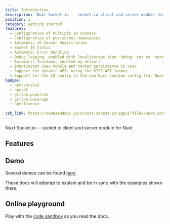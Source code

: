 ```yaml
---
title: Introduction
description: 'Nuxt Socket.io -- socket.io client and server module for Nuxt!'
position: 1
category: Getting started
features:
  - Configuration of multiple IO sockets
  - Configuration of per-socket namespaces
  - Automatic IO Server Registration
  - Socket IO Status
  - Automatic Error Handling
  - Debug logging, enabled with localStorage item 'debug' set to 'nuxt-socket-io'
  - Automatic Teardown, enabled by default
  - $nuxtSocket vuex module and socket persistence in vuex
  - Support for dynamic APIs using the KISS API format
  - Support for the IO config in the new Nuxt runtime config (for Nuxt versions >= 2.13)
badges:
  - npm:version
  - npm:dt
  - gitlab:pipeline
  - gitlab:coverage
  - npm:license
  
csb_link: https://codesandbox.io/s/nuxt-socket-io-pgpui?file=/nuxt.config.js
---
```


<badges :badges="badges" project="nuxt-socket-io" user="richardeschloss"></badges>

Nuxt Socket.io -- socket.io client and server module for Nuxt

## Features

<list :items="features"></list>

## Demo
Several demos can be found [here](https://nuxt-socket-io.herokuapp.com/)

These docs will attempt to explain and be in sync with the examples shown there. 

## Online playground

Play with the [code sandbox](https://codesandbox.io/s/nuxt-socket-io-pgpui?file=/nuxt.config.js) as you read the docs.
